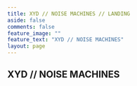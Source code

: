 ```yaml
---
title: XYD // NOISE MACHINES // LANDING
aside: false
comments: false
feature_image: ""
feature_text: "XYD // NOISE MACHINES"
layout: page
---
```


## XYD // NOISE MACHINES

